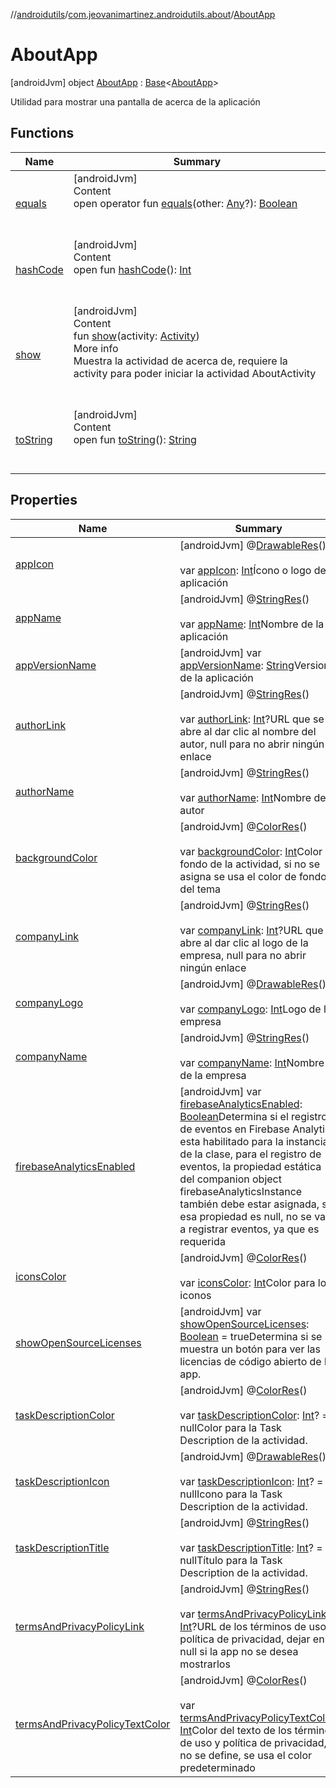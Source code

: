 //[androidutils](../../index.md)/[com.jeovanimartinez.androidutils.about](../index.md)/[AboutApp](index.md)



# AboutApp  
 [androidJvm] object [AboutApp](index.md) : [Base](../../com.jeovanimartinez.androidutils/-base/index.md)<[AboutApp](index.md)> 

Utilidad para mostrar una pantalla de acerca de la aplicación

   


## Functions  
  
|  Name|  Summary| 
|---|---|
| <a name="kotlin/Any/equals/#kotlin.Any?/PointingToDeclaration/"></a>[equals](../../com.jeovanimartinez.androidutils.web/-system-web-browser/index.md#%5Bkotlin%2FAny%2Fequals%2F%23kotlin.Any%3F%2FPointingToDeclaration%2F%5D%2FFunctions%2F-1609592922)| <a name="kotlin/Any/equals/#kotlin.Any?/PointingToDeclaration/"></a>[androidJvm]  <br>Content  <br>open operator fun [equals](../../com.jeovanimartinez.androidutils.web/-system-web-browser/index.md#%5Bkotlin%2FAny%2Fequals%2F%23kotlin.Any%3F%2FPointingToDeclaration%2F%5D%2FFunctions%2F-1609592922)(other: [Any](https://kotlinlang.org/api/latest/jvm/stdlib/kotlin/-any/index.html)?): [Boolean](https://kotlinlang.org/api/latest/jvm/stdlib/kotlin/-boolean/index.html)  <br><br><br>
| <a name="kotlin/Any/hashCode/#/PointingToDeclaration/"></a>[hashCode](../../com.jeovanimartinez.androidutils.web/-system-web-browser/index.md#%5Bkotlin%2FAny%2FhashCode%2F%23%2FPointingToDeclaration%2F%5D%2FFunctions%2F-1609592922)| <a name="kotlin/Any/hashCode/#/PointingToDeclaration/"></a>[androidJvm]  <br>Content  <br>open fun [hashCode](../../com.jeovanimartinez.androidutils.web/-system-web-browser/index.md#%5Bkotlin%2FAny%2FhashCode%2F%23%2FPointingToDeclaration%2F%5D%2FFunctions%2F-1609592922)(): [Int](https://kotlinlang.org/api/latest/jvm/stdlib/kotlin/-int/index.html)  <br><br><br>
| <a name="com.jeovanimartinez.androidutils.about/AboutApp/show/#android.app.Activity/PointingToDeclaration/"></a>[show](show.md)| <a name="com.jeovanimartinez.androidutils.about/AboutApp/show/#android.app.Activity/PointingToDeclaration/"></a>[androidJvm]  <br>Content  <br>fun [show](show.md)(activity: [Activity](https://developer.android.com/reference/kotlin/android/app/Activity.html))  <br>More info  <br>Muestra la actividad de acerca de, requiere la activity para poder iniciar la actividad AboutActivity  <br><br><br>
| <a name="kotlin/Any/toString/#/PointingToDeclaration/"></a>[toString](../../com.jeovanimartinez.androidutils.web/-system-web-browser/index.md#%5Bkotlin%2FAny%2FtoString%2F%23%2FPointingToDeclaration%2F%5D%2FFunctions%2F-1609592922)| <a name="kotlin/Any/toString/#/PointingToDeclaration/"></a>[androidJvm]  <br>Content  <br>open fun [toString](../../com.jeovanimartinez.androidutils.web/-system-web-browser/index.md#%5Bkotlin%2FAny%2FtoString%2F%23%2FPointingToDeclaration%2F%5D%2FFunctions%2F-1609592922)(): [String](https://kotlinlang.org/api/latest/jvm/stdlib/kotlin/-string/index.html)  <br><br><br>


## Properties  
  
|  Name|  Summary| 
|---|---|
| <a name="com.jeovanimartinez.androidutils.about/AboutApp/appIcon/#/PointingToDeclaration/"></a>[appIcon](app-icon.md)| <a name="com.jeovanimartinez.androidutils.about/AboutApp/appIcon/#/PointingToDeclaration/"></a> [androidJvm] @[DrawableRes](https://developer.android.com/reference/kotlin/androidx/annotation/DrawableRes.html)()  <br>  <br>var [appIcon](app-icon.md): [Int](https://kotlinlang.org/api/latest/jvm/stdlib/kotlin/-int/index.html)Ícono o logo de la aplicación   <br>
| <a name="com.jeovanimartinez.androidutils.about/AboutApp/appName/#/PointingToDeclaration/"></a>[appName](app-name.md)| <a name="com.jeovanimartinez.androidutils.about/AboutApp/appName/#/PointingToDeclaration/"></a> [androidJvm] @[StringRes](https://developer.android.com/reference/kotlin/androidx/annotation/StringRes.html)()  <br>  <br>var [appName](app-name.md): [Int](https://kotlinlang.org/api/latest/jvm/stdlib/kotlin/-int/index.html)Nombre de la aplicación   <br>
| <a name="com.jeovanimartinez.androidutils.about/AboutApp/appVersionName/#/PointingToDeclaration/"></a>[appVersionName](app-version-name.md)| <a name="com.jeovanimartinez.androidutils.about/AboutApp/appVersionName/#/PointingToDeclaration/"></a> [androidJvm] var [appVersionName](app-version-name.md): [String](https://kotlinlang.org/api/latest/jvm/stdlib/kotlin/-string/index.html)Version de la aplicación   <br>
| <a name="com.jeovanimartinez.androidutils.about/AboutApp/authorLink/#/PointingToDeclaration/"></a>[authorLink](author-link.md)| <a name="com.jeovanimartinez.androidutils.about/AboutApp/authorLink/#/PointingToDeclaration/"></a> [androidJvm] @[StringRes](https://developer.android.com/reference/kotlin/androidx/annotation/StringRes.html)()  <br>  <br>var [authorLink](author-link.md): [Int](https://kotlinlang.org/api/latest/jvm/stdlib/kotlin/-int/index.html)?URL que se abre al dar clic al nombre del autor, null para no abrir ningún enlace   <br>
| <a name="com.jeovanimartinez.androidutils.about/AboutApp/authorName/#/PointingToDeclaration/"></a>[authorName](author-name.md)| <a name="com.jeovanimartinez.androidutils.about/AboutApp/authorName/#/PointingToDeclaration/"></a> [androidJvm] @[StringRes](https://developer.android.com/reference/kotlin/androidx/annotation/StringRes.html)()  <br>  <br>var [authorName](author-name.md): [Int](https://kotlinlang.org/api/latest/jvm/stdlib/kotlin/-int/index.html)Nombre del autor   <br>
| <a name="com.jeovanimartinez.androidutils.about/AboutApp/backgroundColor/#/PointingToDeclaration/"></a>[backgroundColor](background-color.md)| <a name="com.jeovanimartinez.androidutils.about/AboutApp/backgroundColor/#/PointingToDeclaration/"></a> [androidJvm] @[ColorRes](https://developer.android.com/reference/kotlin/androidx/annotation/ColorRes.html)()  <br>  <br>var [backgroundColor](background-color.md): [Int](https://kotlinlang.org/api/latest/jvm/stdlib/kotlin/-int/index.html)Color de fondo de la actividad, si no se asigna se usa el color de fondo del tema   <br>
| <a name="com.jeovanimartinez.androidutils.about/AboutApp/companyLink/#/PointingToDeclaration/"></a>[companyLink](company-link.md)| <a name="com.jeovanimartinez.androidutils.about/AboutApp/companyLink/#/PointingToDeclaration/"></a> [androidJvm] @[StringRes](https://developer.android.com/reference/kotlin/androidx/annotation/StringRes.html)()  <br>  <br>var [companyLink](company-link.md): [Int](https://kotlinlang.org/api/latest/jvm/stdlib/kotlin/-int/index.html)?URL que se abre al dar clic al logo de la empresa, null para no abrir ningún enlace   <br>
| <a name="com.jeovanimartinez.androidutils.about/AboutApp/companyLogo/#/PointingToDeclaration/"></a>[companyLogo](company-logo.md)| <a name="com.jeovanimartinez.androidutils.about/AboutApp/companyLogo/#/PointingToDeclaration/"></a> [androidJvm] @[DrawableRes](https://developer.android.com/reference/kotlin/androidx/annotation/DrawableRes.html)()  <br>  <br>var [companyLogo](company-logo.md): [Int](https://kotlinlang.org/api/latest/jvm/stdlib/kotlin/-int/index.html)Logo de la empresa   <br>
| <a name="com.jeovanimartinez.androidutils.about/AboutApp/companyName/#/PointingToDeclaration/"></a>[companyName](company-name.md)| <a name="com.jeovanimartinez.androidutils.about/AboutApp/companyName/#/PointingToDeclaration/"></a> [androidJvm] @[StringRes](https://developer.android.com/reference/kotlin/androidx/annotation/StringRes.html)()  <br>  <br>var [companyName](company-name.md): [Int](https://kotlinlang.org/api/latest/jvm/stdlib/kotlin/-int/index.html)Nombre de la empresa   <br>
| <a name="com.jeovanimartinez.androidutils.about/AboutApp/firebaseAnalyticsEnabled/#/PointingToDeclaration/"></a>[firebaseAnalyticsEnabled](index.md#%5Bcom.jeovanimartinez.androidutils.about%2FAboutApp%2FfirebaseAnalyticsEnabled%2F%23%2FPointingToDeclaration%2F%5D%2FProperties%2F-1609592922)| <a name="com.jeovanimartinez.androidutils.about/AboutApp/firebaseAnalyticsEnabled/#/PointingToDeclaration/"></a> [androidJvm] var [firebaseAnalyticsEnabled](index.md#%5Bcom.jeovanimartinez.androidutils.about%2FAboutApp%2FfirebaseAnalyticsEnabled%2F%23%2FPointingToDeclaration%2F%5D%2FProperties%2F-1609592922): [Boolean](https://kotlinlang.org/api/latest/jvm/stdlib/kotlin/-boolean/index.html)Determina si el registro de eventos en Firebase Analytics esta habilitado para la instancia de la clase, para el registro de eventos, la propiedad estática del companion object firebaseAnalyticsInstance también debe estar asignada, si esa propiedad es null, no se van a registrar eventos, ya que es requerida   <br>
| <a name="com.jeovanimartinez.androidutils.about/AboutApp/iconsColor/#/PointingToDeclaration/"></a>[iconsColor](icons-color.md)| <a name="com.jeovanimartinez.androidutils.about/AboutApp/iconsColor/#/PointingToDeclaration/"></a> [androidJvm] @[ColorRes](https://developer.android.com/reference/kotlin/androidx/annotation/ColorRes.html)()  <br>  <br>var [iconsColor](icons-color.md): [Int](https://kotlinlang.org/api/latest/jvm/stdlib/kotlin/-int/index.html)Color para los iconos   <br>
| <a name="com.jeovanimartinez.androidutils.about/AboutApp/showOpenSourceLicenses/#/PointingToDeclaration/"></a>[showOpenSourceLicenses](show-open-source-licenses.md)| <a name="com.jeovanimartinez.androidutils.about/AboutApp/showOpenSourceLicenses/#/PointingToDeclaration/"></a> [androidJvm] var [showOpenSourceLicenses](show-open-source-licenses.md): [Boolean](https://kotlinlang.org/api/latest/jvm/stdlib/kotlin/-boolean/index.html) = trueDetermina si se muestra un botón para ver las licencias de código abierto de la app.   <br>
| <a name="com.jeovanimartinez.androidutils.about/AboutApp/taskDescriptionColor/#/PointingToDeclaration/"></a>[taskDescriptionColor](task-description-color.md)| <a name="com.jeovanimartinez.androidutils.about/AboutApp/taskDescriptionColor/#/PointingToDeclaration/"></a> [androidJvm] @[ColorRes](https://developer.android.com/reference/kotlin/androidx/annotation/ColorRes.html)()  <br>  <br>var [taskDescriptionColor](task-description-color.md): [Int](https://kotlinlang.org/api/latest/jvm/stdlib/kotlin/-int/index.html)? = nullColor para la Task Description de la actividad.   <br>
| <a name="com.jeovanimartinez.androidutils.about/AboutApp/taskDescriptionIcon/#/PointingToDeclaration/"></a>[taskDescriptionIcon](task-description-icon.md)| <a name="com.jeovanimartinez.androidutils.about/AboutApp/taskDescriptionIcon/#/PointingToDeclaration/"></a> [androidJvm] @[DrawableRes](https://developer.android.com/reference/kotlin/androidx/annotation/DrawableRes.html)()  <br>  <br>var [taskDescriptionIcon](task-description-icon.md): [Int](https://kotlinlang.org/api/latest/jvm/stdlib/kotlin/-int/index.html)? = nullIcono para la Task Description de la actividad.   <br>
| <a name="com.jeovanimartinez.androidutils.about/AboutApp/taskDescriptionTitle/#/PointingToDeclaration/"></a>[taskDescriptionTitle](task-description-title.md)| <a name="com.jeovanimartinez.androidutils.about/AboutApp/taskDescriptionTitle/#/PointingToDeclaration/"></a> [androidJvm] @[StringRes](https://developer.android.com/reference/kotlin/androidx/annotation/StringRes.html)()  <br>  <br>var [taskDescriptionTitle](task-description-title.md): [Int](https://kotlinlang.org/api/latest/jvm/stdlib/kotlin/-int/index.html)? = nullTítulo para la Task Description de la actividad.   <br>
| <a name="com.jeovanimartinez.androidutils.about/AboutApp/termsAndPrivacyPolicyLink/#/PointingToDeclaration/"></a>[termsAndPrivacyPolicyLink](terms-and-privacy-policy-link.md)| <a name="com.jeovanimartinez.androidutils.about/AboutApp/termsAndPrivacyPolicyLink/#/PointingToDeclaration/"></a> [androidJvm] @[StringRes](https://developer.android.com/reference/kotlin/androidx/annotation/StringRes.html)()  <br>  <br>var [termsAndPrivacyPolicyLink](terms-and-privacy-policy-link.md): [Int](https://kotlinlang.org/api/latest/jvm/stdlib/kotlin/-int/index.html)?URL de los términos de uso y política de privacidad, dejar en null si la app no se desea mostrarlos   <br>
| <a name="com.jeovanimartinez.androidutils.about/AboutApp/termsAndPrivacyPolicyTextColor/#/PointingToDeclaration/"></a>[termsAndPrivacyPolicyTextColor](terms-and-privacy-policy-text-color.md)| <a name="com.jeovanimartinez.androidutils.about/AboutApp/termsAndPrivacyPolicyTextColor/#/PointingToDeclaration/"></a> [androidJvm] @[ColorRes](https://developer.android.com/reference/kotlin/androidx/annotation/ColorRes.html)()  <br>  <br>var [termsAndPrivacyPolicyTextColor](terms-and-privacy-policy-text-color.md): [Int](https://kotlinlang.org/api/latest/jvm/stdlib/kotlin/-int/index.html)Color del texto de los términos de uso y política de privacidad, si no se define, se usa el color predeterminado   <br>

